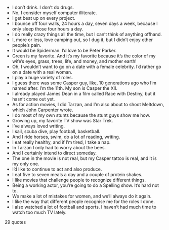  - I don’t drink. I don’t do drugs.
 - No, I consider myself computer illiterate.
 - I get beat up on every project.
 - I bounce off four walls, 24 hours a day, seven days a week, because I only sleep those four hours a day.
 - I do really crazy things all the time, but I can’t think of anything offhand.
 - I, more or less, love camping out, so I dug it, but I didn’t enjoy other people’s pain.
 - It would be Spiderman. I’d love to be Peter Parker.
 - Green is my favorite. And it’s my favorite because it’s the color of my wife’s eyes, grass, trees, life, and money, and mother earth!
 - Oh, I wouldn’t want to go on a date with a female celebrity. I’d rather go on a date with a real woman.
 - I play a huge variety of roles.
 - I guess there was some Casper guy, like, 10 generations ago who I’m named after. I’m the 11th. My son is Casper the XII.
 - I already played James Dean in a film called Race with Destiny, but it hasn’t come out yet.
 - As for action movies, I did Tarzan, and I’m also about to shoot Meltdown, which John Carpenter wrote.
 - I do most of my own stunts because the stunt guys show me how.
 - Growing up, my favorite TV show was Star Trek.
 - I’ve always loved writing.
 - I sail, scuba dive, play football, basketball.
 - And I ride horses, swim, do a lot of reading, writing.
 - I eat really healthy, and if I’m tired, I take a nap.
 - In Tarzan I only had to worry about the bees.
 - And I certainly intend to direct someday.
 - The one in the movie is not real, but my Casper tattoo is real, and it is my only one.
 - I’d like to continue to act and also produce.
 - I eat five to seven meals a day and a couple of protein shakes.
 - I like movies that challenge people to recognize different things.
 - Being a working actor, you’re going to do a Spelling show. It’s hard not to.
 - We make a lot of mistakes for women, and we’ll always do it again.
 - I like the way that different people recognise me for the roles I done.
 - I also watched a lot of football and sports. I haven’t had much time to watch too much TV lately.

29 quotes